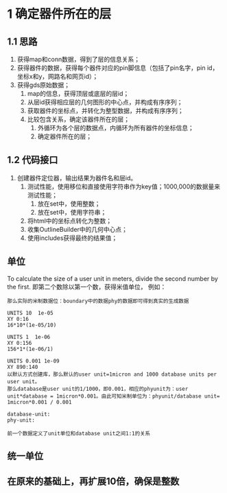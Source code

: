 # 1 确定器件所在的层
## 1.1 思路
1. 获得map和conn数据，得到了层的信息关系；
2. 获得器件的数据，获得每个器件对应的pin脚信息（包括了pin名字，pin id，坐标x和y，网路名和网页id）；
3. 获得gds原始数据；
	1. map的信息，获得顶层或底层的层id；
	2. 从层id获得相应层的几何图形的中心点，并构成有序序列；
	3. 获取器件的坐标点，并转化为整型数据，并构成有序序列；
	4. 比较包含关系，确定该器件所在的层；
		1. 外循环为各个层的数据点，内循环为所有器件的坐标信息；
		2. 确定器件所在的层；

## 1.2 代码接口

1. 创建器件定位器，输出结果为器件名和层id。
	1. 测试性能，使用移位和直接使用字符串作为key值；1000,000的数据量来测试性能；
		1. 放在set中，使用整数；
		2. 放在set中，使用字符串；
	2. 将html中的坐标点转化为整数；
	3. 收集OutlineBuilder中的几何中心点；
	4. 使用includes获得最终的结果值；

## 单位
To calculate the size of a user unit in meters, divide the second number by the first.
即第二个数除以第一个数，获得米值单位， 例如：
	
	那么实际的米制数据位：boundary中的数据phy的数据即可得到真实的生成数据

	UNITS 10  1e-05
	XY 0:16
	16*10*(1e-05/10)

	UNITS 1  1e-06
	XY 0:156
	156*1*(1e-06/1)
	
	UNITS 0.001 1e-09
	XY 890:140
	以默认方式创建库，那么默认的user unit=1micron and 1000 database units per user unit。
	那么database是user unit的1/1000，即0.001，相应的phyunit为：user unit*database = 1micron*0.001。由此可知米制单位为：phyunit/database unit= 1micron*0.001 / 0.001

	database-unit: 
	phy-unit:

	前一个数据定义了unit单位和database unit之间1:1的关系

## 统一单位

## 在原来的基础上，再扩展10倍，确保是整数

